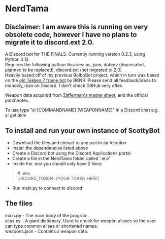 # NerdTama
## Disclaimer: I am aware this is running on very obsolete code, however I have no plans to migrate it to discord.ext 2.0.

A Discord bot for THE FINALS. Currently running version 0.2.3, using Python 3.12. <br>
Requires the following python libraries: os, json, dotenv (deprecated, planned to be replaced), discord.ext (not migrated to 2.0) <br>
Heavily based off of my previous BolboBot project, which in turn was based on the [old Tekken 7 frame bot](https://github.com/BKNR/mokujin) by BKNR.
Please send all feedback/ideas to monocly_man on Discord, I don't check GitHub very often.

Weapon data acquired from [Zafferman's master sheet](https://docs.google.com/spreadsheets/d/1Ud7Rdl3AgMw9mmfDwW2LtDMnzZQ9IIhnqSE4ivsaMTs/edit?gid=2136619021#gid=2136619021), and the official patchnotes.

To use type "s! [COMMANDNAME] [WEAPONNAME]" in a Discord chat e.g. s! get akm <br>

## To install and run your own instance of ScottyBot
- Download the files and extract to any particular location
- Install the dependencies listed above
- Create a Discord bot using the Discord Applications portal
- Create a file in the NerdTama folder called '.env'
- Inside the .env you should only have 2 lines:
>\# .env<br>
>DISCORD_TOKEN=[YOUR TOKEN HERE]
- Run main.py to connect to discord

## The files
main.py - The main body of the program. <br>
alias.py - A giant dictionary. Used to check for weapon aliases so the user can type common alises or shortened names. <br>
weapons.json - Contains a weapon data.
